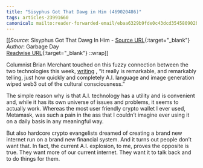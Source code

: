```yaml
---
title: "Sisyphus Got That Dawg in Him (469020486)"
tags: articles-23991660
canonical: mailto:reader-forwarded-email/ebaa6329b9fde0c43dcd354580902b96
---
```


[[_Source_: Sisyphus Got That Dawg In Him - [Source URL](mailto:reader-forwarded-email/ebaa6329b9fde0c43dcd354580902b96){:target="_blank"}<br>
_Author_: Garbage Day<br>
[Readwise URL](https://readwise.io/open/469020486){:target="_blank"}
::wrap]]

Columnist Brian Merchant touched on this fuzzy connection between the two technologies this week, [writing](https://substack.com/redirect/12601129-6945-4724-b210-2a855a1eeafd?j=eyJ1IjoiMXlmdTFqIn0.qYv5NVQwodvs9yAW1b9IqXxz-UTiPAUp4JXaRMXUArU) , “it really is remarkable, and remarkably telling, just how quickly and completely A.I. language and image generation wiped web3 out of the cultural consciousness.”

The simple reason why is that A.I. technology has a utility and is convenient and, while it has its own universe of issues and problems, it seems to actually work. Whereas the most user friendly crypto wallet I ever used, Metamask, was such a pain in the ass that I couldn’t imagine ever using it on a daily basis in any meaningful way.

But also hardcore crypto evangelists dreamed of creating a brand new internet run on a brand new financial system. And it turns out people don’t want that. In fact, the current A.I. explosion, to me, proves the opposite is true. They want more of our current internet. They want it to talk back and to do things for them.
